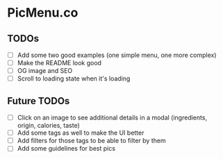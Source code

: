 # PicMenu.co

## TODOs

- [ ] Add some two good examples (one simple menu, one more complex)
- [ ] Make the README look good
- [ ] OG image and SEO
- [ ] Scroll to loading state when it's loading

## Future TODOs

- [ ] Click on an image to see additional details in a modal (ingredients, origin, calories, taste)
- [ ] Add some tags as well to make the UI better
- [ ] Add filters for those tags to be able to filter by them
- [ ] Add some guidelines for best pics
